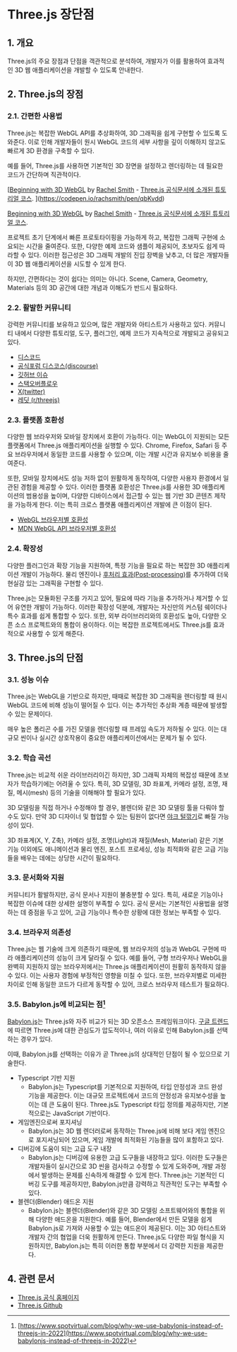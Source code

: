 # Three.js 장단점

## 1. 개요

Three.js의 주요 장점과 단점을 객관적으로 분석하여, 개발자가 이를 활용하여 효과적인 3D 웹 애플리케이션을 개발할 수 있도록 안내한다.

## 2. Three.js의 장점

### 2.1. 간편한 사용법

Three.js는 복잡한 WebGL API를 추상화하여, 3D 그래픽을 쉽게 구현할 수 있도록 도와준다. 이로 인해 개발자들이 원시 WebGL 코드의 세부 사항을 깊이 이해하지 않고도 빠르게 3D 환경을 구축할 수 있다.

예를 들어, Three.js를 사용하면 기본적인 3D 장면을 설정하고 렌더링하는 데 필요한 코드가 간단하며 직관적이다.

[[Beginning with 3D WebGL](https://codepen.io/rachsmith/post/beginning-with-3d-webgl-pt-1-the-scene) by [Rachel Smith](https://codepen.io/rachsmith/) - [Three.js 공식문서에 소개된 튜토리얼 코스](https://threejs.org/docs/index.html#manual/en/introduction/Useful-links).
](https://codepen.io/rachsmith/pen/qbKvdd)

[Beginning with 3D WebGL](https://codepen.io/rachsmith/post/beginning-with-3d-webgl-pt-1-the-scene) by [Rachel Smith](https://codepen.io/rachsmith/) - [Three.js 공식문서에 소개된 튜토리얼 코스](https://threejs.org/docs/index.html#manual/en/introduction/Useful-links).

프로젝트 초기 단계에서 빠른 프로토타이핑을 가능하게 하고, 복잡한 그래픽 구현에 소요되는 시간을 줄여준다. 또한, 다양한 예제 코드와 샘플이 제공되어, 초보자도 쉽게 따라할 수 있다. 이러한 접근성은 3D 그래픽 개발의 진입 장벽을 낮추고, 더 많은 개발자들이 3D 웹 애플리케이션을 시도할 수 있게 한다.

하지만, 간편하다는 것이 쉽다는 의미는 아니다. Scene, Camera, Geometry, Materials 등의 3D 공간에 대한 개념과 이해도가 반드시 필요하다.

### 2.2. 활발한 커뮤니티

강력한 커뮤니티를 보유하고 있으며, 많은 개발자와 아티스트가 사용하고 있다. 커뮤니티 내에서 다양한 튜토리얼, 도구, 플러그인, 예제 코드가 지속적으로 개발되고 공유되고 있다.

- [디스코드](https://discord.gg/56GBJwAnUS)
- [공식포럼 디스코스(discourse)](https://discourse.threejs.org/)
- [깃허브 이슈](https://github.com/mrdoob/three.js/issues)
- [스택오버플로우](https://stackoverflow.com/questions/tagged/three.js)
- [X(twitter)](https://twitter.com/threejs)
- [레딧 (r/threejs)](https://www.reddit.com/r/threejs/)

### 2.3. 플랫폼 호환성

다양한 웹 브라우저와 모바일 장치에서 호환이 가능하다. 이는 WebGL이 지원되는 모든 플랫폼에서 Three.js 애플리케이션을 실행할 수 있다. Chrome, Firefox, Safari 등 주요 브라우저에서 동일한 코드를 사용할 수 있으며, 이는 개발 시간과 유지보수 비용을 줄여준다.

또한, 모바일 장치에서도 성능 저하 없이 원활하게 동작하여, 다양한 사용자 환경에서 일관된 경험을 제공할 수 있다. 이러한 플랫폼 호환성은 Three.js를 사용한 3D 애플리케이션의 범용성을 높이며, 다양한 디바이스에서 접근할 수 있는 웹 기반 3D 콘텐츠 제작을 가능하게 한다. 이는 특히 크로스 플랫폼 애플리케이션 개발에 큰 이점이 된다.

- [WebGL 브라우저별 호환성](https://caniuse.com/webgl)
- [MDN WebGL API 브라우저별 호환성](https://caniuse.com/webgl)

### 2.4. 확장성

다양한 플러그인과 확장 기능을 지원하여, 특정 기능을 필요로 하는 복잡한 3D 애플리케이션 개발이 가능하다. 물리 엔진이나 [후처리 효과(Post-processing)](https://threejs.org/manual/#en/post-processing)를 추가하여 더욱 현실감 있는 그래픽을 구현할 수 있다.

Three.js는 모듈화된 구조를 가지고 있어, 필요에 따라 기능을 추가하거나 제거할 수 있어 유연한 개발이 가능하다. 이러한 확장성 덕분에, 개발자는 자신만의 커스텀 쉐이더나 특수 효과를 쉽게 통합할 수 있다. 또한, 외부 라이브러리와의 호환성도 높아, 다양한 오픈 소스 프로젝트와의 통합이 용이하다. 이는 복잡한 프로젝트에서도 Three.js를 효과적으로 사용할 수 있게 해준다.

## 3. Three.js의 단점

### 3.1. 성능 이슈

Three.js는 WebGL을 기반으로 하지만, 때때로 복잡한 3D 그래픽을 렌더링할 때 원시 WebGL 코드에 비해 성능이 떨어질 수 있다. 이는 추가적인 추상화 계층 때문에 발생할 수 있는 문제이다.

매우 높은 폴리곤 수를 가진 모델을 렌더링할 때 프레임 속도가 저하될 수 있다. 이는 대규모 씬이나 실시간 상호작용이 중요한 애플리케이션에서는 문제가 될 수 있다.

### 3.2. 학습 곡선

Three.js는 비교적 쉬운 라이브러리이긴 하지만, 3D 그래픽 자체의 복잡성 때문에 초보자가 학습하기에는 어려울 수 있다. 특히, 3D 모델링, 3D 좌표계, 카메라 설정, 조명, 재질, 메시(mesh) 등의 기술을 이해해야 할 필요가 있다.

3D 모델링을 직접 하거나 수정해야 할 경우, 블렌더와 같은 3D 모델링 툴을 다뤄야 할 수도 있다. 만약 3D 디자이너 및 협업할 수 있는 팀원이 없다면 [야크 털깎기](https://www.lesstif.com/software-engineering/yak-shaving-29590364.html)로 빠질 가능성이 있다.

3D 좌표계(X, Y, Z축), 카메라 설정, 조명(Light)과 재질(Mesh, Material) 같은 기본 기능 이외에도 애니메이션과 물리 엔진, 포스트 프로세싱, 성능 최적화와 같은 고급 기능들을 배우는 데에는 상당한 시간이 필요하다.

### 3.3. 문서화와 지원

커뮤니티가 활발하지만, 공식 문서나 지원이 불충분할 수 있다. 특히, 새로운 기능이나 복잡한 이슈에 대한 상세한 설명이 부족할 수 있다. 공식 문서는 기본적인 사용법을 설명하는 데 중점을 두고 있어, 고급 기능이나 특수한 상황에 대한 정보는 부족할 수 있다.

### 3.4. 브라우저 의존성

Three.js는 웹 기술에 크게 의존하기 때문에, 웹 브라우저의 성능과 WebGL 구현에 따라 애플리케이션의 성능이 크게 달라질 수 있다. 예를 들어, 구형 브라우저나 WebGL을 완벽히 지원하지 않는 브라우저에서는 Three.js 애플리케이션이 원활히 동작하지 않을 수 있다. 이는 사용자 경험에 부정적인 영향을 미칠 수 있다. 또한, 브라우저별로 미세한 차이로 인해 동일한 코드가 다르게 동작할 수 있어, 크로스 브라우저 테스트가 필요하다.

### 3.5. Babylon.js에 비교되는 점[^1]

[Babylon.js](https://www.babylonjs.com/)는 Three.js와 자주 비교가 되는 3D 오픈소스 프레임워크이다. [구글 트렌드](https://trends.google.com/trends/explore?date=today%205-y&q=three.js,babylon.js)에 따르면 Three.js에 대한 관심도가 압도적이나, 여러 이유로 인해 Babylon.js를 선택하는 경우가 있다.

이때, Babylon.js를 선택하는 이유가 곧 Three.js의 상대적인 단점이 될 수 있으므로 기술한다.

- Typescript 기반 지원
  - Babylon.js는 Typescript를 기본적으로 지원하여, 타입 안정성과 코드 완성 기능을 제공한다. 이는 대규모 프로젝트에서 코드의 안정성과 유지보수성을 높이는 데 큰 도움이 된다. Three.js도 Typescript 타입 정의를 제공하지만, 기본적으로는 JavaScript 기반이다.
- 게임엔진으로써 포지셔닝
  - Babylon.js는 3D 웹 렌더러로써 동작하는 Three.js에 비해 보다 게임 엔진으로 포지셔닝되어 있으며, 게임 개발에 최적화된 기능들을 많이 포함하고 있다.
- 디버깅에 도움이 되는 고급 도구 내장
  - Babylon.js는 디버깅에 유용한 고급 도구들을 내장하고 있다. 이러한 도구들은 개발자들이 실시간으로 3D 씬을 검사하고 수정할 수 있게 도와주며, 개발 과정에서 발생하는 문제를 신속하게 해결할 수 있게 한다. Three.js는 기본적인 디버깅 도구를 제공하지만, Babylon.js만큼 강력하고 직관적인 도구는 부족할 수 있다.
- 블렌더(Blender) 애드온 지원
  - Babylon.js는 블렌더(Blender)와 같은 3D 모델링 소프트웨어와의 통합을 위해 다양한 애드온을 지원한다. 예를 들어, Blender에서 만든 모델을 쉽게 Babylon.js로 가져와 사용할 수 있는 애드온이 제공된다. 이는 3D 아티스트와 개발자 간의 협업을 더욱 원활하게 만든다. Three.js도 다양한 파일 형식을 지원하지만, Babylon.js는 특히 이러한 통합 부분에서 더 강력한 지원을 제공한다.

## 4. 관련 문서

- [Three.js 공식 홈페이지](https://threejs.org/)
- [Three.js Github](https://github.com/mrdoob/three.js/)

[^1]: [https://www.spotvirtual.com/blog/why-we-use-babylonjs-instead-of-threejs-in-2022](https://www.spotvirtual.com/blog/why-we-use-babylonjs-instead-of-threejs-in-2022)
